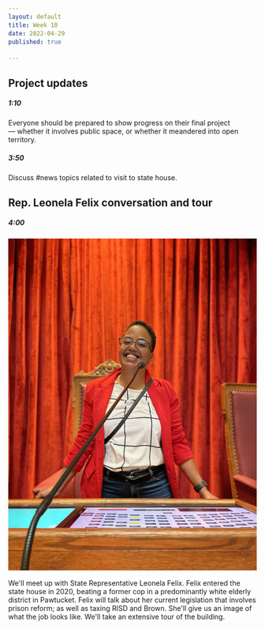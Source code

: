 ```yaml
---
layout: default
title: Week 10
date: 2022-04-29
published: true

---
```




## Project updates

##### 1:10

Everyone should be prepared to show progress on their final project — whether it involves public space, or whether it meandered into open territory.

##### 3:50

Discuss #news  topics related to visit to state house.

## Rep. Leonela Felix conversation and tour

##### 4:00

![At the Statehouse](/img/leo_sh.jpg)

We'll meet up with State Representative Leonela Felix. Felix entered the state house in 2020, beating a former cop in a predominantly white elderly district in Pawtucket. Felix will talk about her current legislation that involves prison reform; as well as taxing RISD and Brown. She'll give us an image of what the job looks like. We'll take an extensive tour of the building.